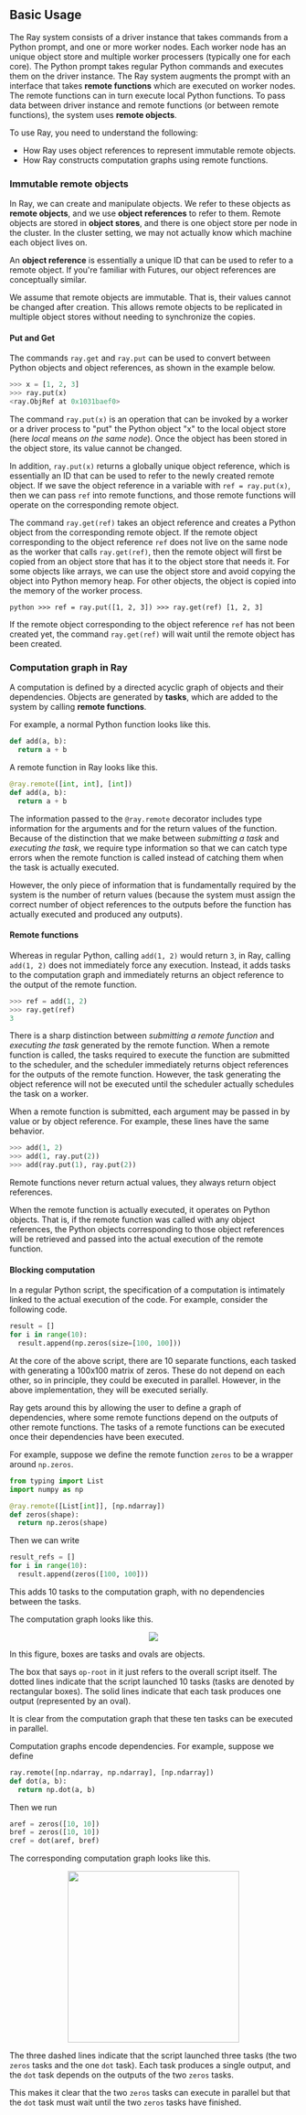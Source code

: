 ## Basic Usage

The Ray system consists of a driver instance that takes commands from
a Python prompt, and one or more worker nodes. Each worker node has an
unique object store and multiple worker processers (typically one for
each core). The Python prompt takes regular Python commands and
executes them on the driver instance. The Ray system augments the
prompt with an interface that takes **remote functions** which are
executed on worker nodes. The remote functions can in turn execute
local Python functions. To pass data between driver instance and
remote functions (or between remote functions), the system uses
**remote objects**.

To use Ray, you need to understand the following:

- How Ray uses object references to represent immutable remote objects.
- How Ray constructs computation graphs using remote functions.

### Immutable remote objects

In Ray, we can create and manipulate objects. We refer to these objects as
**remote objects**, and we use **object references** to refer to them. Remote
objects are stored in **object stores**, and there is one object store per node
in the cluster. In the cluster setting, we may not actually know which machine
each object lives on.

An **object reference** is essentially a unique ID that can be used to refer to
a remote object. If you're familiar with Futures, our object references are
conceptually similar.

We assume that remote objects are immutable. That is, their values cannot be
changed after creation. This allows remote objects to be replicated in multiple
object stores without needing to synchronize the copies.

#### Put and Get

The commands `ray.get` and `ray.put` can be used to convert between Python
objects and object references, as shown in the example below.
```python
>>> x = [1, 2, 3]
>>> ray.put(x)
<ray.ObjRef at 0x1031baef0>
```

The command `ray.put(x)` is an operation that can be invoked by a
worker or a driver process to "put" the Python object "x" to the local
object store (here *local* means *on the same node*). Once the object
has been stored in the object store, its value cannot be changed.

In addition, `ray.put(x)` returns a globally unique object reference,
which is essentially an ID that can be used to refer to the newly
created remote object. If we save the object reference in a variable
with `ref = ray.put(x)`, then we can pass `ref` into remote functions,
and those remote functions will operate on the corresponding remote
object.

The command `ray.get(ref)` takes an object reference and creates a
Python object from the corresponding remote object.  If the remote
object corresponding to the object reference `ref` does not live on
the same node as the worker that calls `ray.get(ref)`, then the remote
object will first be copied from an object store that has it to the
object store that needs it.  For some objects like arrays, we can use
the object store and avoid copying the object into Python memory
heap. For other objects, the object is copied into the memory of the
worker process.

```python >>> ref = ray.put([1, 2, 3]) >>> ray.get(ref) [1, 2, 3] ```

If the remote object corresponding to the object reference `ref` has not been
created yet, the command `ray.get(ref)` will wait until the remote object has
been created.

### Computation graph in Ray

A computation is defined by a directed acyclic graph of objects and
their dependencies. Objects are generated by **tasks**, which are
added to the system by calling **remote functions**.

For example, a normal Python function looks like this.
```python
def add(a, b):
  return a + b
```
A remote function in Ray looks like this.
```python
@ray.remote([int, int], [int])
def add(a, b):
  return a + b
```

The information passed to the `@ray.remote` decorator includes type information
for the arguments and for the return values of the function. Because of the
distinction that we make between *submitting a task* and *executing the task*,
we require type information so that we can catch type errors when the remote
function is called instead of catching them when the task is actually executed.

However, the only piece of information that is fundamentally required by the
system is the number of return values (because the system must assign the
correct number of object references to the outputs before the function has
actually executed and produced any outputs).

#### Remote functions

Whereas in regular Python, calling `add(1, 2)` would return `3`, in
Ray, calling `add(1, 2)` does not immediately force any
execution. Instead, it adds tasks to the computation graph and
immediately returns an object reference to the output of the remote
function.

```python
>>> ref = add(1, 2)
>>> ray.get(ref)
3
```

There is a sharp distinction between *submitting a remote function*
and *executing the task* generated by the remote function. When a
remote function is called, the tasks required to execute the function
are submitted to the scheduler, and the scheduler immediately returns
object references for the outputs of the remote function. However, the
task generating the object reference will not be executed until the
scheduler actually schedules the task on a worker.

When a remote function is submitted, each argument may be passed in by
value or by object reference. For example, these lines have the same
behavior.

```python
>>> add(1, 2)
>>> add(1, ray.put(2))
>>> add(ray.put(1), ray.put(2))
```

Remote functions never return actual values, they always return object
references.

When the remote function is actually executed, it operates on Python objects.
That is, if the remote function was called with any object references, the
Python objects corresponding to those object references will be retrieved and
passed into the actual execution of the remote function.

#### Blocking computation

In a regular Python script, the specification of a computation is intimately
linked to the actual execution of the code. For example, consider the following
code.
```python
result = []
for i in range(10):
  result.append(np.zeros(size=[100, 100]))
```

At the core of the above script, there are 10 separate functions, each
tasked with generating a 100x100 matrix of zeros. These do not depend
on each other, so in principle, they could be executed in
parallel. However, in the above implementation, they will be executed
serially.

Ray gets around this by allowing the user to define a graph of
dependencies, where some remote functions depend on the outputs of
other remote functions. The tasks of a remote functions can be
executed once their dependencies have been executed.

For example, suppose we define the remote function `zeros` to be a wrapper
around `np.zeros`.
```python
from typing import List
import numpy as np

@ray.remote([List[int]], [np.ndarray])
def zeros(shape):
  return np.zeros(shape)
```
Then we can write
```python
result_refs = []
for i in range(10):
  result.append(zeros([100, 100]))
```
This adds 10 tasks to the computation graph, with no dependencies between the
tasks.

The computation graph looks like this.

<p align="center">
  <img src="figures/compgraph2.png">
</p>

In this figure, boxes are tasks and ovals are objects.

The box that says `op-root` in it just refers to the overall script itself. The
dotted lines indicate that the script launched 10 tasks (tasks are denoted by
rectangular boxes). The solid lines indicate that each task produces one output
(represented by an oval).

It is clear from the computation graph that these ten tasks can be executed in
parallel.

Computation graphs encode dependencies. For example, suppose we define
```python
ray.remote([np.ndarray, np.ndarray], [np.ndarray])
def dot(a, b):
  return np.dot(a, b)
```
Then we run
```python
aref = zeros([10, 10])
bref = zeros([10, 10])
cref = dot(aref, bref)
```
The corresponding computation graph looks like this.

<p align="center">
  <img src="figures/compgraph3.png" width="300">
</p>


The three dashed lines indicate that the script launched three tasks (the two
`zeros` tasks and the one `dot` task). Each task produces a single output, and
the `dot` task depends on the outputs of the two `zeros` tasks.

This makes it clear that the two `zeros` tasks can execute in parallel but that
the `dot` task must wait until the two `zeros` tasks have finished.
